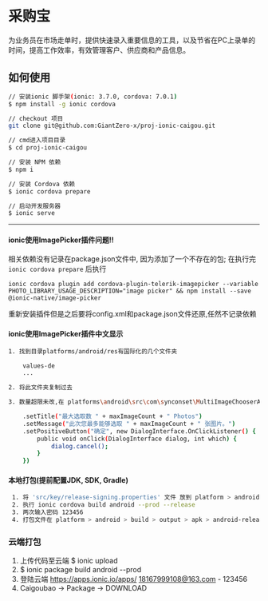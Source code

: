 # 采购宝

为业务员在市场走单时，提供快速录入重要信息的工具，以及节省在PC上录单的时间，提高工作效率，有效管理客户、供应商和产品信息。

## 如何使用

```bash
// 安装ionic 脚手架(ionic: 3.7.0, cordova: 7.0.1)
$ npm install -g ionic cordova

// checkout 项目
git clone git@github.com:GiantZero-x/proj-ionic-caigou.git

// cmd进入项目目录
$ cd proj-ionic-caigou

// 安装 NPM 依赖
$ npm i

// 安装 Cordova 依赖
$ ionic cordova prepare

// 启动开发服务器
$ ionic serve
```

-----------------

#### ionic使用ImagePicker插件问题!!

相关依赖没有记录在package.json文件中, 因为添加了一个不存在的包; 在执行完`ionic cordova prepare` 后执行

  `ionic cordova plugin add cordova-plugin-telerik-imagepicker --variable PHOTO_LIBRARY_USAGE_DESCRIPTION="image picker" && npm install --save @ionic-native/image-picker
`

  重新安装插件但是之后要将config.xml和package.json文件还原,任然不记录依赖

#### ionic使用ImagePicker插件中文显示
 ```bash
 1. 找到目录platforms/android/res有国际化的几个文件夹

     values-de
     ...

 2. 将此文件夹复制过去

 3. 数量超限未改,在 platforms\android\src\com\synconset\MultiImageChooserActivity.java:200 处

     .setTitle("最大选取数 " + maxImageCount + " Photos")
     .setMessage("此次您最多能够选取 " + maxImageCount + " 张图片。")
     .setPositiveButton("确定", new DialogInterface.OnClickListener() {
         public void onClick(DialogInterface dialog, int which) {
             dialog.cancel();
         }
     })
```

#### 本地打包(提前配置JDK, SDK, Gradle)

```bash
 1. 将 'src/key/release-signing.properties' 文件 放到 platform > android 文件夹下
 2. 执行 ionic cordova build android --prod --release
 3. 两次输入密码 123456
 4. 打包文件在 platform > android > build > output > apk > android-release.apk
```

### 云端打包
 1. 上传代码至云端
    $ ionic upload
 2. $ ionic package build android --prod
 3. 登陆云端 https://apps.ionic.io/apps/
    18167999108@163.com - 123456
 4. Caigoubao -> Package -> DOWNLOAD
```
